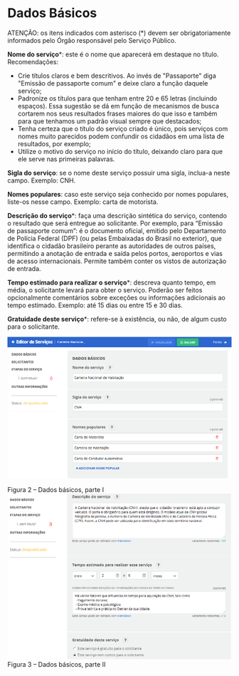 # Dados Básicos

ATENÇÃO: os itens indicados com asterisco (*) devem ser obrigatoriamente informados pelo Órgão responsável pelo Serviço Público.

**Nome do serviço***: este é o nome que aparecerá em destaque no título. Recomendações:

* Crie títulos claros e bem descritivos. Ao invés de "Passaporte" diga "Emissão de passaporte comum" e deixe claro a função daquele serviço;
* Padronize os títulos para que tenham entre 20 e 65 letras (incluindo espaços). Essa sugestão se dá em função de mecanismos de busca cortarem nos seus resultados frases maiores do que isso e também para que tenhamos um padrão visual sempre que destacados;
* Tenha certeza que o título do serviço criado é único, pois serviços com nomes muito parecidos podem confundir os cidadãos em uma lista de resultados, por exemplo;
* Utilize o motivo do serviço no início do título, deixando claro para que ele serve nas primeiras palavras.

**Sigla do serviço**: se o nome deste serviço possuir uma sigla, inclua-a neste campo. Exemplo: CNH.

**Nomes populares**: caso este serviço seja conhecido por nomes populares, liste-os nesse campo. Exemplo: carta de motorista.

**Descrição do serviço***: faça uma descrição sintética do serviço, contendo o resultado que será entregue ao solicitante. Por exemplo, para “Emissão de passaporte comum”: é o documento oficial, emitido pelo Departamento de Polícia Federal (DPF) (ou pelas Embaixadas do Brasil no exterior), que identifica o cidadão brasileiro perante as autoridades de outros países, permitindo a anotação de entrada e saída pelos portos, aeroportos e vias de acesso internacionais. Permite também conter os vistos de autorização de entrada.

**Tempo estimado para realizar o serviço***: descreva quanto tempo, em média, o solicitante levará para obter o serviço. Poderão ser feitos opcionalmente comentários sobre exceções ou informações adicionais ao tempo estimado. Exemplo: até 15 dias ou entre 15 e 30 dias.

**Gratuidade deste serviço***: refere-se à existência, ou não, de algum custo para o solicitante.

![](imagens/Dados_Basicos_1.png)

Figura 2 – Dados básicos, parte I
![](imagens/Dados_Basicos_2.png)
Figura 3 – Dados básicos, parte II